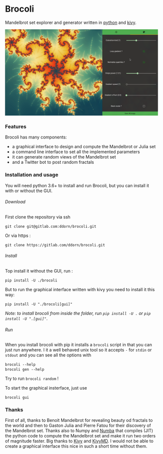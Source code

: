 # Brocoli

Mandelbrot set explorer and generator written in [python](python.org) and [kivy](kivy.org).

![](assets/screenshot.png)

### Features

Brocoli has many components:
 - a graphical interface to design and compute 
 the Mandelbrot or Julia set
 - a command line interface to set all the implemented parameters
 - it can generate random views of the Mandelbrot set
 - and a Twitter bot to post random fractals

### Installation and usage

You will need python 3.6+ to install and run Brocoli, 
but you can install it with or without the GUI. 

###### Download
First clone the repository via ssh

    git clone git@gitlab.com:ddorn/brocoli.git
    
Or via https :

    git clone https://gitlab.com/ddorn/brocoli.git

###### Install
Top install it without the GUI, run :

    pip install -U ./brocoli

But to run the graphical interface written with kivy
you need to install it this way:

    pip install -U "./brocoli[gui]"
    
*Note: to install brocoli from inside the folder, run*
*`pip install -U .` or `pip install -U ".[gui]"`*. 

###### Run
When you install brocoli with pip it installs a `brocoli`
script in that you can just run anywhere. I it a well behaved
unix tool so it accepts `-` for `stdin` or `stdout` and you 
can see all the options with

    brocoli --help
    brocoli gen --help
    
Try to run `brocoli random` !

To start the graphical insterface, just use

    brocoli gui

### Thanks

First of all, thanks to Benoit Mandelbrot for revealing
beauty od fractals to the world and then to Gaston Julia and Pierre Fatou
for their discovery of the Mandelbrot set.
Thanks also to Numpy and [Numba](https://github.com/numba/numba)
that compiles (JIT) the python code to compute the Mandelbrot set and
make it run two orders of magnitude faster.
Big thanks to [Kivy](kivy.org) and [KivyMD](github.com/HeaTTheatR/KivyMD).
I would not be able to create a graphical interface this nice in such a
short time without them.
